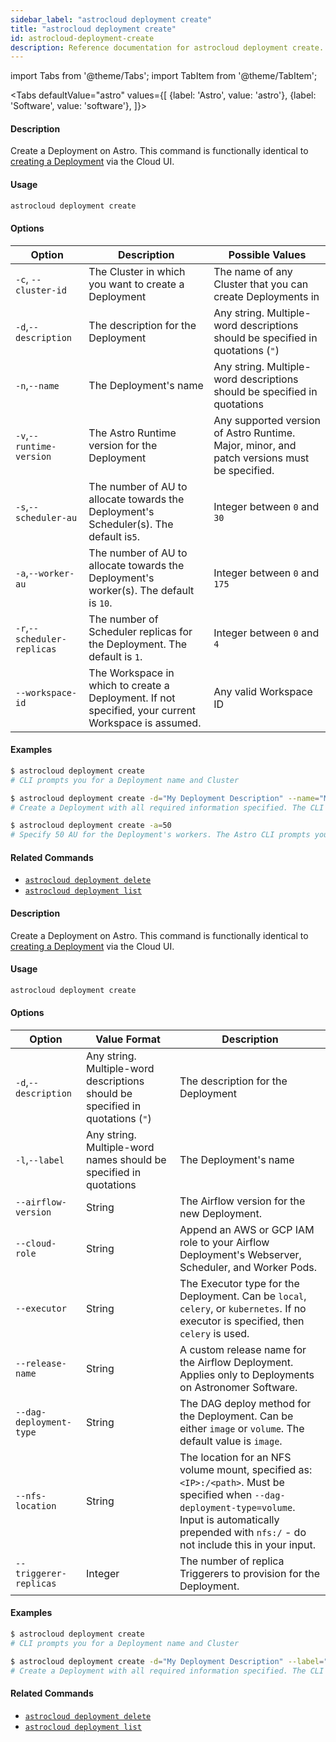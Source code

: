 ```yaml
---
sidebar_label: "astrocloud deployment create"
title: "astrocloud deployment create"
id: astrocloud-deployment-create
description: Reference documentation for astrocloud deployment create.
---
```


import Tabs from '@theme/Tabs';
import TabItem from '@theme/TabItem';

<Tabs
    defaultValue="astro"
    values={[
        {label: 'Astro', value: 'astro'},
        {label: 'Software', value: 'software'},
    ]}>

<TabItem value="astro">

#### Description

Create a Deployment on Astro. This command is functionally identical to [creating a Deployment](configure-deployment.md) via the Cloud UI.

#### Usage

```sh
astrocloud deployment create
```

#### Options

| Option                      | Description                                                                        | Possible Values                                                          |
| --------------------------- | ---------------------------------------------------------------------------------- | ------------------------------------------------------------------------ |
| `-c`, `--cluster-id`        | The Cluster in which you want to create a Deployment                                                                      | The name of any Cluster that you can create Deployments in               |
| `-d`,`--description`        | The description for the Deployment                                    | Any string. Multiple-word descriptions should be specified in quotations (`"`) |
| `-n`,`--name`        | The Deployment's name                                                       | Any string. Multiple-word descriptions should be specified in quotations |
| `-v`,`--runtime-version`    | The Astro Runtime version for the Deployment                                                   | Any supported version of Astro Runtime. Major, minor, and patch versions must be specified.                                                |
| `-s`,`--scheduler-au`       | The number of AU to allocate towards the Deployment's Scheduler(s). The default is`5`.     | Integer between `0` and `30`                                             |
| `-a`,`--worker-au`          | The number of AU to allocate towards the Deployment's worker(s). The default is `10`.      | Integer between `0` and `175`                                            |
| `-r`,`--scheduler-replicas` | The number of Scheduler replicas for the Deployment. The default is `1`. | Integer between `0` and `4`                                              |
| `--workspace-id` | The Workspace in which to create a Deployment. If not specified, your current Workspace is assumed. | Any valid Workspace ID                                            |

#### Examples

```sh
$ astrocloud deployment create
# CLI prompts you for a Deployment name and Cluster

$ astrocloud deployment create -d="My Deployment Description" --name="My Deployment Name" --cluster-id="ckwqkz36200140ror6axh8p19"
# Create a Deployment with all required information specified. The CLI will not prompt you for more information

$ astrocloud deployment create -a=50
# Specify 50 AU for the Deployment's workers. The Astro CLI prompts you for required information
```

#### Related Commands

- [`astrocloud deployment delete`](cli-reference/astrocloud-deployment-delete.md)
- [`astrocloud deployment list`](cli-reference/astrocloud-deployment-list.md)


</TabItem>

<TabItem value="software">

#### Description

Create a Deployment on Astro. This command is functionally identical to [creating a Deployment](configure-deployment.md) via the Cloud UI.

#### Usage

```sh
astrocloud deployment create
```

#### Options

| Option                      | Value Format                                                                        | Description                                                         |
| --------------------------- | ---------------------------------------------------------------------------------- | ------------------------------------------------------------------------ |
| `-d`,`--description`        |Any string. Multiple-word descriptions should be specified in quotations (`"`) |  The description for the Deployment                                    |
| `-l`,`--label`        |  Any string. Multiple-word names should be specified in quotations                                                      | The Deployment's name|
| `--airflow-version` | String     | The Airflow version for the new Deployment.                                                                                          |
| `--cloud-role`      | String     | Append an AWS or GCP IAM role to your Airflow Deployment's Webserver, Scheduler, and Worker Pods.                                    |
| `--executor`        | String     | The Executor type for the Deployment. Can be `local`, `celery`, or `kubernetes`. If no executor is specified, then `celery` is used. |
| `--release-name`    | String     | A custom release name for the Airflow Deployment. Applies only to Deployments on Astronomer Software.                              |
| `--dag-deployment-type` | String     | The DAG deploy method for the Deployment. Can be either `image` or `volume`. The default value is `image`.                                                               |
| `--nfs-location` | String     | The location for an NFS volume mount, specified as: `<IP>:/<path>`. Must be specified when `--dag-deployment-type=volume`. Input is automatically prepended with `nfs:/` - do not include this in your input.                                  |
| `--triggerer-replicas` | Integer     | The number of replica Triggerers to provision for the Deployment.                      |

#### Examples

```sh
$ astrocloud deployment create
# CLI prompts you for a Deployment name and Cluster

$ astrocloud deployment create -d="My Deployment Description" --label="My Deployment Name"
# Create a Deployment with all required information specified. The CLI will not prompt you for more information
```

#### Related Commands

- [`astrocloud deployment delete`](cli-reference/astrocloud-deployment-delete.md)
- [`astrocloud deployment list`](cli-reference/astrocloud-deployment-list.md)


</TabItem>
